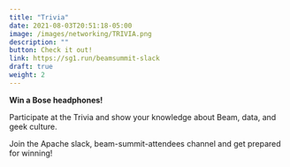 ```yaml
---
title: "Trivia"
date: 2021-08-03T20:51:18-05:00
image: /images/networking/TRIVIA.png
description: ""
button: Check it out! 
link: https://sg1.run/beamsummit-slack
draft: true
weight: 2
---
```


**Win a Bose headphones!**

Participate at the Trivia and show your knowledge about Beam, data, and geek culture.

Join the Apache slack, beam-summit-attendees channel and get prepared for winning!


